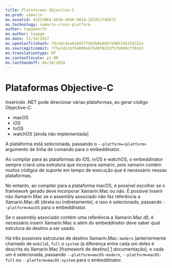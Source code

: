 ```yaml
---
title: Plataformas Objective-C
ms.prod: xamarin
ms.assetid: 43253BE4-A03A-4646-9A14-32C05174E672
ms.technology: xamarin-cross-platform
author: topgenorth
ms.author: toopge
ms.date: 11/14/2017
ms.openlocfilehash: 7dc4dc4ea0ab55ff603b9e8d6fa905336159222a
ms.sourcegitcommit: 775a7d1cbf04090eb75d0f822df57b8d8cff0c63
ms.translationtype: MT
ms.contentlocale: pt-BR
ms.lasthandoff: 04/18/2018
---
```

# <a name="objective-c-platforms"></a>Plataformas Objective-C


Inserindo .NET pode direcionar várias plataformas, ao gerar código Objective-C:

* macOS
* iOS
* tvOS
* watchOS [ainda não implementada]

A plataforma está selecionada, passando o `--platform=<platform>` argumento de linha de comando para o embeddinator.

Ao compilar para as plataformas do iOS, tvOS e watchOS, o embeddinator sempre criará uma estrutura que incorpora xamarin, pois xamarin contém muitos códigos de suporte em tempo de execução que é necessário nessas plataformas.

No entanto, ao compilar para a plataforma macOS, é possível escolher se o framework gerado deve incorporar Xamarin.Mac ou não. É possível inserir não Xamarin.Mac se o assembly associado não faz referência a Xamarin.Mac.dll (direta ou indiretamente), e isso é selecionado, passando `--platform=macOS` para o embeddinator.

Se o assembly associado contém uma referência a Xamarin.Mac.dll, é necessário inserir Xamarin.Mac e além do embeddinator deve saber qual estrutura de destino a ser usado.

Há três possíveis estruturas de destino Xamarin.Mac: `modern` (anteriormente chamado de `mobile`), `full` e `system` (a diferença entre cada um deles é descrita do Xamarin.Mac [framework de destino] [ 1] documentação), e cada um é selecionada, passando `--platform=macOS-modern`, `--platform=macOS-full` ou `--platform=macOS-system` para o embeddinator.

[1]: ~/mac/platform/target-framework.md

